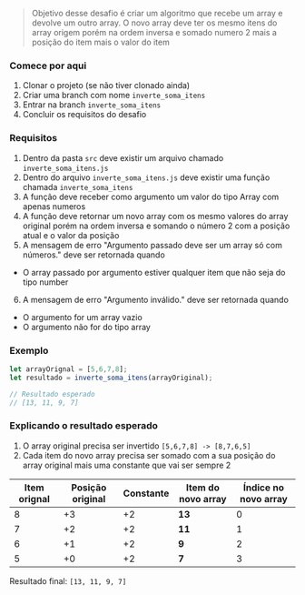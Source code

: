 > Objetivo desse desafio é criar um algoritmo que recebe um array e devolve um outro array.
> O novo array deve ter os mesmo itens do array origem porém na ordem inversa e somado numero 2 mais a posição do item mais o valor do item

### Comece por aqui
1. Clonar o projeto (se não tiver clonado ainda)
2. Criar uma branch com nome `inverte_soma_itens`
3. Entrar na branch `inverte_soma_itens`
4. Concluir os requisitos do desafio

### Requisitos
1. Dentro da pasta `src` deve existir um arquivo chamado `inverte_soma_itens.js`
2. Dentro do arquivo `inverte_soma_itens.js` deve existir uma função chamada `inverte_soma_itens`
3. A função deve receber como argumento um valor do tipo Array com apenas numeros
4. A função deve retornar um novo array com os mesmo valores do array original porém na ordem inversa e somando o número 2 com a posição atual e o valor da posição
5. A mensagem de erro "Argumento passado deve ser um array só com números." deve ser retornada quando
  - O array passado por argumento estiver qualquer item que não seja do tipo number
6. A mensagem de erro "Argumento inválido." deve ser retornada quando
  - O argumento for um array vazio
  - O argumento não for do tipo array

### Exemplo
```js
let arrayOrignal = [5,6,7,8];
let resultado = inverte_soma_itens(arrayOriginal);

// Resultado esperado
// [13, 11, 9, 7]
```

### Explicando o resultado esperado
1. O array original precisa ser invertido `[5,6,7,8] -> [8,7,6,5]`
2. Cada item do novo array precisa ser somado com a sua posição do array original mais uma constante que vai ser sempre 2

|  Item orignal | Posição original | Constante | Item do novo array | Índice no novo array |
|-|-|-|-|-|
| 8 | +3 | +2 | **13** | 0 |
| 7 | +2 | +2 | **11** | 1 |
| 6 | +1 | +2 | **9**  | 2 |
| 5 | +0 | +2 | **7**  | 3 |

Resultado final: `[13, 11, 9, 7]`
